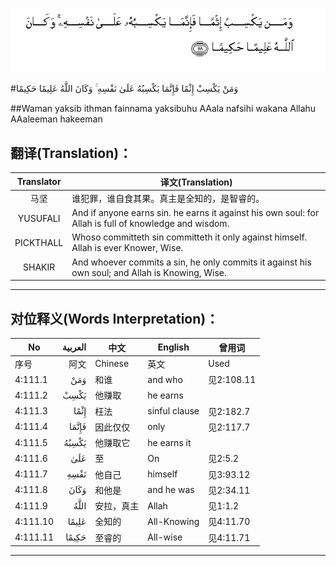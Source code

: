 ![004:111](images/004_111.gif)

#وَمَنْ يَكْسِبْ إِثْمًا فَإِنَّمَا يَكْسِبُهُ عَلَىٰ نَفْسِهِ ۚ وَكَانَ اللَّهُ عَلِيمًا حَكِيمًا 

##Waman yaksib ithman fainnama yaksibuhu AAala nafsihi wakana Allahu AAaleeman hakeeman 

## 翻译(Translation)：

| Translator | 译文(Translation)                                            |
| :--------: | ------------------------------------------------------------ |
|    马坚    | 谁犯罪，谁自食其果。真主是全知的，是智睿的。                 |
|  YUSUFALI  | And if anyone earns sin. he earns it against his own soul: for Allah is full of knowledge and wisdom. |
| PICKTHALL  | Whoso committeth sin committeth it only against himself. Allah is ever Knower, Wise. |
|   SHAKIR   | And whoever commits a sin, he only commits it against his own soul; and Allah is Knowing, Wise. |

---

## 对位释义(Words Interpretation)：

| No   | العربية | 中文    | English | 曾用词 |
| ---- | ------: | ------- | ------- | ------ |
| 序号 |    阿文 | Chinese | 英文    | Used   |
| 4:111.1  | وَمَنْ   | 和谁       | and who       | 见2:108.11 |
| 4:111.2  | يَكْسِبْ  | 他赚取     | he earns      |            |
| 4:111.3  | إِثْمًا  | 枉法       | sinful clause | 见2:182.7  |
| 4:111.4  | فَإِنَّمَا | 因此仅仅   | only          | 见2:117.7  |
| 4:111.5  | يَكْسِبُهُ | 他赚取它   | he earns it   |            |
| 4:111.6  | عَلَىٰ   | 至         | On            | 见2:5.2    |
| 4:111.7  | نَفْسِهِ  | 他自己     | himself       | 见3:93.12  |
| 4:111.8  | وَكَانَ  | 和他是     | and he was    | 见2:34.11  |
| 4:111.9  | اللَّهُ  | 安拉，真主 | Allah         | 见1:1.2    |
| 4:111.10 | عَلِيمًا | 全知的     | All-Knowing   | 见4:11.70  |
| 4:111.11 | حَكِيمًا | 至睿的     | All-wise      | 见4:11.71  |

---
